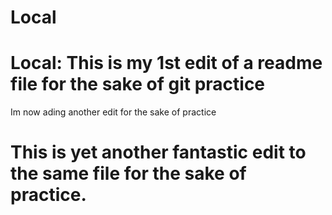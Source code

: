 # Local
# Local: This is my 1st edit of a readme file for the sake of git practice
Im now ading another edit for the sake of practice
# This is yet another fantastic edit to the same file for the sake of practice.
